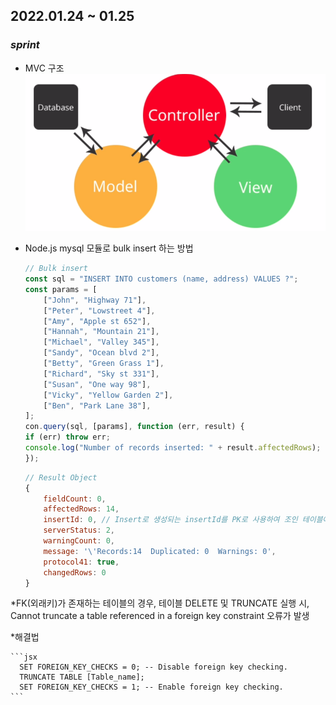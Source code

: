 ## 2022.01.24 ~ 01.25
### *sprint*

* MVC 구조
  ![MVC 구조](TIL/Image/MVC.png)

* Node.js mysql 모듈로 bulk insert 하는 방법
    ```jsx
    // Bulk insert 
    const sql = "INSERT INTO customers (name, address) VALUES ?";
    const params = [
        ["John", "Highway 71"],
        ["Peter", "Lowstreet 4"],
        ["Amy", "Apple st 652"],
        ["Hannah", "Mountain 21"],
        ["Michael", "Valley 345"],
        ["Sandy", "Ocean blvd 2"],
        ["Betty", "Green Grass 1"],
        ["Richard", "Sky st 331"],
        ["Susan", "One way 98"],
        ["Vicky", "Yellow Garden 2"],
        ["Ben", "Park Lane 38"],
    ];
    con.query(sql, [params], function (err, result) {
    if (err) throw err;
    console.log("Number of records inserted: " + result.affectedRows);
    });
    ```
    ```jsx
    // Result Object
    {
        fieldCount: 0,
        affectedRows: 14,
        insertId: 0, // Insert로 생성되는 insertId를 PK로 사용하여 조인 테이블에서 FK로 참조할 수 있음
        serverStatus: 2,
        warningCount: 0,
        message: '\'Records:14  Duplicated: 0  Warnings: 0',
        protocol41: true,
        changedRows: 0
    }
    ```

*FK(외래키)가 존재하는 테이블의 경우, 테이블 DELETE 및 TRUNCATE 실행 시, 
 Cannot truncate a table referenced in a foreign key constraint 오류가 발생 
  
  *해결법

    ```jsx
      SET FOREIGN_KEY_CHECKS = 0; -- Disable foreign key checking. 
      TRUNCATE TABLE [Table_name]; 
      SET FOREIGN_KEY_CHECKS = 1; -- Enable foreign key checking.
    ```


###